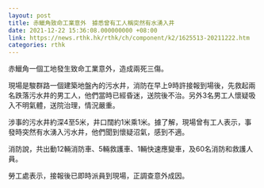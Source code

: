 ```yaml
---
layout: post
title: 赤鱲角致命工業意外　據悉曾有工人稱突然有水湧入井
date: 2021-12-22 15:36:08.000000000 +08:00
link: https://news.rthk.hk/rthk/ch/component/k2/1625513-20211222.htm
categories: rthk
---
```


赤鱲角一個工地發生致命工業意外，造成兩死三傷。

現場是駿群路一個建築地盤內的污水井，消防在早上9時許接報到場後，先救起兩名跌落污水井的男工人，他們當時已經昏迷，送院後不治。另外3名男工人懷疑吸入不明氣體，送院治理，情況嚴重。

涉事的污水井約深4至5米，井口闊約1米乘1米。據了解，現場曾有工人表示，事發時突然有水湧入污水井，他們聞到懷疑沼氣，感到不適。

消防說，共出動12輛消防車、5輛救護車、1輛快速應變車，及60名消防和救護人員。

勞工處表示，接報後已即時派員到現場，正調查意外成因。
